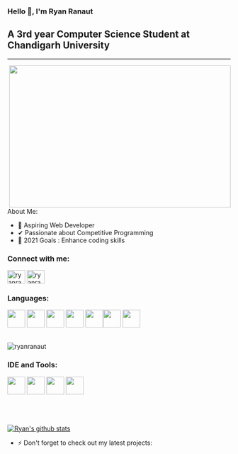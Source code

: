 ### Hello 👋, I'm Ryan Ranaut

## A 3rd year Computer Science Student at Chandigarh University
<hr />
<a href="https://github.com/"><img align='right' src="https://miro.medium.com/max/680/0*7Q3yvSIv_t0ioJ-Z.gif" width="500" height="320"> </a>

About Me:

- 🔭 Aspiring Web Developer
- ✔ Passionate about Competitive Programming
- 🥅 2021 Goals : Enhance coding skills

### Connect with me:

<p align="left">
<a href="https://www.linkedin.com/in/ryan-ranaut-338624185/" target="blank"><img align="center" src="https://cdn.jsdelivr.net/npm/simple-icons@3.0.1/icons/linkedin.svg" alt="ryanranaut" height="30" width="40" /></a>
<a href="https://www.hackerrank.com/ryan_ranaut" target="blank"><img align="center" src="https://cdn.jsdelivr.net/npm/simple-icons@3.0.1/icons/hackerrank.svg" alt="ryanranaut" height="30" width="40" /></a>
</p>

### Languages:

<img height="40" width="40" src="https://img.icons8.com/color/48/000000/java-coffee-cup-logo.png" />  <img height="40" width="40" src="https://img.icons8.com/color/48/000000/html-5.png" /> <img height="40" width="40" src="https://img.icons8.com/color/48/000000/css3.png" /> <img height="40" width="40" src="https://img.icons8.com/color/48/000000/bootstrap.png" />  <img height="40" width="40" src="https://img.icons8.com/color/48/000000/javascript.png"/><img height="40" width="40" src="https://img.icons8.com/color/48/000000/react-native.png"/> <img height="40" width="40" src="https://img.icons8.com/ios/48/000000/jquery.png"/>
<br />
<br />

<img align="left" src="https://github-readme-stats.vercel.app/api/top-langs?username=RYANRANAUT&show_icons=true&locale=en&layout=compact" alt="ryanranaut" />
<br />

### IDE and Tools:
<img height="40" width="40" src="https://img.icons8.com/color/48/000000/visual-studio-code-2019.png"/> <img height="40" width="40" src="https://upload.wikimedia.org/wikipedia/commons/thumb/9/9c/IntelliJ_IDEA_Icon.svg/1200px-IntelliJ_IDEA_Icon.svg.png"/> <img height="40" width="40" src="https://img.icons8.com/color/50/000000/git.png"/> <img height="40" src="https://img.shields.io/badge/Netlify-00C7B7?style=for-the-badge&logo=netlify&logoColor=white"/>
<br />
<br /><br />
<br />


[![Ryan's github stats](https://github-readme-stats.vercel.app/api?username=RYANRANAUT&hide=issues,contribs&theme=dark)](https://github.com/RYANRANAUT/github-readme-stats)


- ⚡ Don't forget to check out my latest projects:



